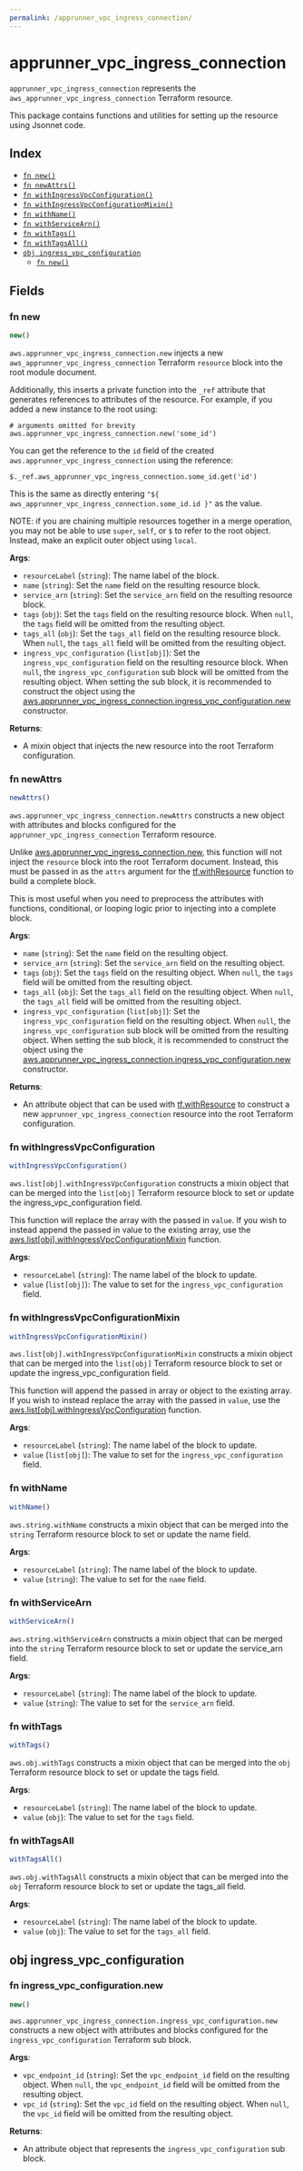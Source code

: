 ```yaml
---
permalink: /apprunner_vpc_ingress_connection/
---
```


# apprunner_vpc_ingress_connection

`apprunner_vpc_ingress_connection` represents the `aws_apprunner_vpc_ingress_connection` Terraform resource.



This package contains functions and utilities for setting up the resource using Jsonnet code.


## Index

* [`fn new()`](#fn-new)
* [`fn newAttrs()`](#fn-newattrs)
* [`fn withIngressVpcConfiguration()`](#fn-withingressvpcconfiguration)
* [`fn withIngressVpcConfigurationMixin()`](#fn-withingressvpcconfigurationmixin)
* [`fn withName()`](#fn-withname)
* [`fn withServiceArn()`](#fn-withservicearn)
* [`fn withTags()`](#fn-withtags)
* [`fn withTagsAll()`](#fn-withtagsall)
* [`obj ingress_vpc_configuration`](#obj-ingress_vpc_configuration)
  * [`fn new()`](#fn-ingress_vpc_configurationnew)

## Fields

### fn new

```ts
new()
```


`aws.apprunner_vpc_ingress_connection.new` injects a new `aws_apprunner_vpc_ingress_connection` Terraform `resource`
block into the root module document.

Additionally, this inserts a private function into the `_ref` attribute that generates references to attributes of the
resource. For example, if you added a new instance to the root using:

    # arguments omitted for brevity
    aws.apprunner_vpc_ingress_connection.new('some_id')

You can get the reference to the `id` field of the created `aws.apprunner_vpc_ingress_connection` using the reference:

    $._ref.aws_apprunner_vpc_ingress_connection.some_id.get('id')

This is the same as directly entering `"${ aws_apprunner_vpc_ingress_connection.some_id.id }"` as the value.

NOTE: if you are chaining multiple resources together in a merge operation, you may not be able to use `super`, `self`,
or `$` to refer to the root object. Instead, make an explicit outer object using `local`.

**Args**:
  - `resourceLabel` (`string`): The name label of the block.
  - `name` (`string`): Set the `name` field on the resulting resource block.
  - `service_arn` (`string`): Set the `service_arn` field on the resulting resource block.
  - `tags` (`obj`): Set the `tags` field on the resulting resource block. When `null`, the `tags` field will be omitted from the resulting object.
  - `tags_all` (`obj`): Set the `tags_all` field on the resulting resource block. When `null`, the `tags_all` field will be omitted from the resulting object.
  - `ingress_vpc_configuration` (`list[obj]`): Set the `ingress_vpc_configuration` field on the resulting resource block. When `null`, the `ingress_vpc_configuration` sub block will be omitted from the resulting object. When setting the sub block, it is recommended to construct the object using the [aws.apprunner_vpc_ingress_connection.ingress_vpc_configuration.new](#fn-ingress_vpc_configurationnew) constructor.

**Returns**:
- A mixin object that injects the new resource into the root Terraform configuration.


### fn newAttrs

```ts
newAttrs()
```


`aws.apprunner_vpc_ingress_connection.newAttrs` constructs a new object with attributes and blocks configured for the `apprunner_vpc_ingress_connection`
Terraform resource.

Unlike [aws.apprunner_vpc_ingress_connection.new](#fn-new), this function will not inject the `resource`
block into the root Terraform document. Instead, this must be passed in as the `attrs` argument for the
[tf.withResource](https://github.com/tf-libsonnet/core/tree/main/docs#fn-withresource) function to build a complete block.

This is most useful when you need to preprocess the attributes with functions, conditional, or looping logic prior to
injecting into a complete block.

**Args**:
  - `name` (`string`): Set the `name` field on the resulting object.
  - `service_arn` (`string`): Set the `service_arn` field on the resulting object.
  - `tags` (`obj`): Set the `tags` field on the resulting object. When `null`, the `tags` field will be omitted from the resulting object.
  - `tags_all` (`obj`): Set the `tags_all` field on the resulting object. When `null`, the `tags_all` field will be omitted from the resulting object.
  - `ingress_vpc_configuration` (`list[obj]`): Set the `ingress_vpc_configuration` field on the resulting object. When `null`, the `ingress_vpc_configuration` sub block will be omitted from the resulting object. When setting the sub block, it is recommended to construct the object using the [aws.apprunner_vpc_ingress_connection.ingress_vpc_configuration.new](#fn-ingress_vpc_configurationnew) constructor.

**Returns**:
  - An attribute object that can be used with [tf.withResource](https://github.com/tf-libsonnet/core/tree/main/docs#fn-withresource) to construct a new `apprunner_vpc_ingress_connection` resource into the root Terraform configuration.


### fn withIngressVpcConfiguration

```ts
withIngressVpcConfiguration()
```

`aws.list[obj].withIngressVpcConfiguration` constructs a mixin object that can be merged into the `list[obj]`
Terraform resource block to set or update the ingress_vpc_configuration field.

This function will replace the array with the passed in `value`. If you wish to instead append the
passed in value to the existing array, use the [aws.list[obj].withIngressVpcConfigurationMixin](TODO) function.


**Args**:
  - `resourceLabel` (`string`): The name label of the block to update.
  - `value` (`list[obj]`): The value to set for the `ingress_vpc_configuration` field.


### fn withIngressVpcConfigurationMixin

```ts
withIngressVpcConfigurationMixin()
```

`aws.list[obj].withIngressVpcConfigurationMixin` constructs a mixin object that can be merged into the `list[obj]`
Terraform resource block to set or update the ingress_vpc_configuration field.

This function will append the passed in array or object to the existing array. If you wish
to instead replace the array with the passed in `value`, use the [aws.list[obj].withIngressVpcConfiguration](TODO)
function.


**Args**:
  - `resourceLabel` (`string`): The name label of the block to update.
  - `value` (`list[obj]`): The value to set for the `ingress_vpc_configuration` field.


### fn withName

```ts
withName()
```

`aws.string.withName` constructs a mixin object that can be merged into the `string`
Terraform resource block to set or update the name field.



**Args**:
  - `resourceLabel` (`string`): The name label of the block to update.
  - `value` (`string`): The value to set for the `name` field.


### fn withServiceArn

```ts
withServiceArn()
```

`aws.string.withServiceArn` constructs a mixin object that can be merged into the `string`
Terraform resource block to set or update the service_arn field.



**Args**:
  - `resourceLabel` (`string`): The name label of the block to update.
  - `value` (`string`): The value to set for the `service_arn` field.


### fn withTags

```ts
withTags()
```

`aws.obj.withTags` constructs a mixin object that can be merged into the `obj`
Terraform resource block to set or update the tags field.



**Args**:
  - `resourceLabel` (`string`): The name label of the block to update.
  - `value` (`obj`): The value to set for the `tags` field.


### fn withTagsAll

```ts
withTagsAll()
```

`aws.obj.withTagsAll` constructs a mixin object that can be merged into the `obj`
Terraform resource block to set or update the tags_all field.



**Args**:
  - `resourceLabel` (`string`): The name label of the block to update.
  - `value` (`obj`): The value to set for the `tags_all` field.


## obj ingress_vpc_configuration



### fn ingress_vpc_configuration.new

```ts
new()
```


`aws.apprunner_vpc_ingress_connection.ingress_vpc_configuration.new` constructs a new object with attributes and blocks configured for the `ingress_vpc_configuration`
Terraform sub block.



**Args**:
  - `vpc_endpoint_id` (`string`): Set the `vpc_endpoint_id` field on the resulting object. When `null`, the `vpc_endpoint_id` field will be omitted from the resulting object.
  - `vpc_id` (`string`): Set the `vpc_id` field on the resulting object. When `null`, the `vpc_id` field will be omitted from the resulting object.

**Returns**:
  - An attribute object that represents the `ingress_vpc_configuration` sub block.
